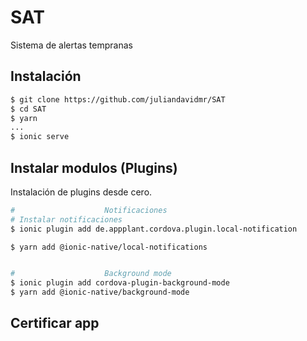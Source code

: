 # SAT

Sistema de alertas tempranas


## Instalación

```bash
$ git clone https://github.com/juliandavidmr/SAT
$ cd SAT
$ yarn
...
$ ionic serve
```

## Instalar modulos (Plugins)
Instalación de plugins desde cero.

```bash
#                    Notificaciones
# Instalar notificaciones
$ ionic plugin add de.appplant.cordova.plugin.local-notification

$ yarn add @ionic-native/local-notifications


#                    Background mode
$ ionic plugin add cordova-plugin-background-mode
$ yarn add @ionic-native/background-mode
```

## Certificar app
